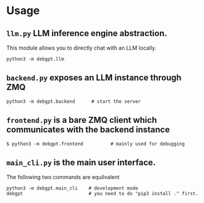 # Usage

## `llm.py` LLM inference engine abstraction.

This module allows you to directly chat with an LLM locally.

```
python3 -m debgpt.llm
```

## `backend.py` exposes an LLM instance through ZMQ

```
python3 -m debgpt.backend      # start the server
```

## `frontend.py` is a bare ZMQ client which communicates with the backend instance

```shell
$ python3 -m debgpt.frontend          # mainly used for debugging
```

## `main_cli.py` is the main user interface.

The following two commands are equilvalent

```shell
python3 -m debgpt.main_cli    # development mode
debgpt                        # you need to do "pip3 install ." first.
```
